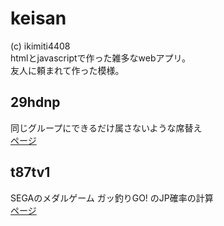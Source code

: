 # keisan
(c) ikimiti4408  
htmlとjavascriptで作った雑多なwebアプリ。  
友人に頼まれて作った模様。  

## 29hdnp
同じグループにできるだけ属さないような席替え  
[ページ](https://ikimiti4408.github.io/keisan/29hdnp/index.html)

## t87tv1
SEGAのメダルゲーム ガッ釣りGO! のJP確率の計算  
[ページ](https://ikimiti4408.github.io/keisan/t87tv1/index.html)
